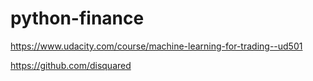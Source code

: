 # python-finance

https://www.udacity.com/course/machine-learning-for-trading--ud501

https://github.com/disquared